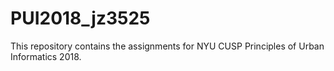 # PUI2018_jz3525
This repository contains the assignments for NYU CUSP Principles of Urban Informatics 2018.
